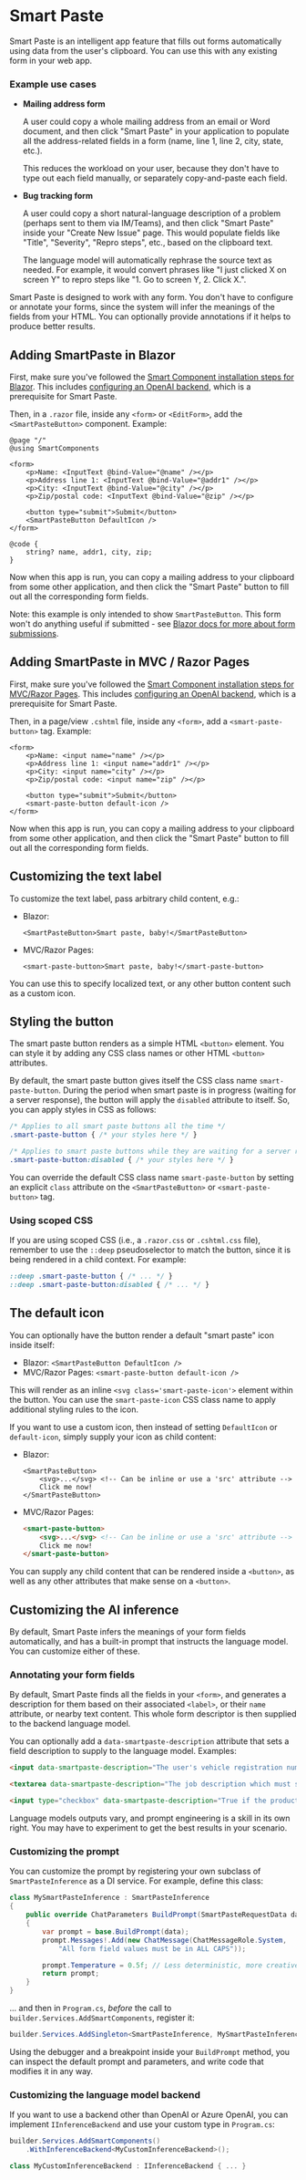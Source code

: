 # Smart Paste

Smart Paste is an intelligent app feature that fills out forms automatically using data from the user's clipboard. You can use this with any existing form in your web app.

### Example use cases

 * **Mailing address form**
 
   A user could copy a whole mailing address from an email or Word document, and then click "Smart Paste" in your application to populate all the address-related fields in a form (name, line 1, line 2, city, state, etc.).
 
   This reduces the workload on your user, because they don't have to type out each field manually, or separately copy-and-paste each field.

 * **Bug tracking form**
 
   A user could copy a short natural-language description of a problem (perhaps sent to them via IM/Teams), and then click "Smart Paste" inside your "Create New Issue" page. This would populate fields like "Title", "Severity", "Repro steps", etc., based on the clipboard text.

   The language model will automatically rephrase the source text as needed. For example, it would convert phrases like "I just clicked X on screen Y" to repro steps like "1. Go to screen Y, 2. Click X.".

Smart Paste is designed to work with any form. You don't have to configure or annotate your forms, since the system will infer the meanings of the fields from your HTML. You can optionally provide annotations if it helps to produce better results.

## Adding SmartPaste in Blazor

First, make sure you've followed the [Smart Component installation steps for Blazor](getting-started-blazor.md). This includes [configuring an OpenAI backend](configure-openai-backend.md), which is a prerequisite for Smart Paste.

Then, in a `.razor` file, inside any `<form>` or `<EditForm>`, add the `<SmartPasteButton>` component. Example:

```razor
@page "/"
@using SmartComponents

<form>
    <p>Name: <InputText @bind-Value="@name" /></p>
    <p>Address line 1: <InputText @bind-Value="@addr1" /></p>
    <p>City: <InputText @bind-Value="@city" /></p>
    <p>Zip/postal code: <InputText @bind-Value="@zip" /></p>

    <button type="submit">Submit</button>
    <SmartPasteButton DefaultIcon />
</form>

@code {
    string? name, addr1, city, zip;
}
```

Now when this app is run, you can copy a mailing address to your clipboard from some other application, and then click the "Smart Paste" button to fill out all the corresponding form fields.

Note: this example is only intended to show `SmartPasteButton`. This form won't do anything useful if submitted - see [Blazor docs for more about form submissions](https://learn.microsoft.com/en-us/aspnet/core/blazor/forms).

## Adding SmartPaste in MVC / Razor Pages

First, make sure you've followed the [Smart Component installation steps for MVC/Razor Pages](getting-started-mvc-razor-pages.md). This includes [configuring an OpenAI backend](configure-openai-backend.md), which is a prerequisite for Smart Paste.

Then, in a page/view `.cshtml` file, inside any `<form>`, add a `<smart-paste-button>` tag. Example:

```cshtml
<form>
    <p>Name: <input name="name" /></p>
    <p>Address line 1: <input name="addr1" /></p>
    <p>City: <input name="city" /></p>
    <p>Zip/postal code: <input name="zip" /></p>

    <button type="submit">Submit</button>
    <smart-paste-button default-icon />
</form>
```

Now when this app is run, you can copy a mailing address to your clipboard from some other application, and then click the "Smart Paste" button to fill out all the corresponding form fields.

## Customizing the text label

To customize the text label, pass arbitrary child content, e.g.:

 * Blazor:
   ```razor
   <SmartPasteButton>Smart paste, baby!</SmartPasteButton>
   ```
 * MVC/Razor Pages:
   ```cshtml
   <smart-paste-button>Smart paste, baby!</smart-paste-button>
   ```

You can use this to specify localized text, or any other button content such as a custom icon.

## Styling the button

The smart paste button renders as a simple HTML `<button>` element. You can style it by adding any CSS class names or other HTML `<button>` attributes.

By default, the smart paste button gives itself the CSS class name `smart-paste-button`. During the period when smart paste is in progress (waiting for a server response), the button will apply the `disabled` attribute to itself. So, you can apply styles in CSS as follows:

```css
/* Applies to all smart paste buttons all the time */
.smart-paste-button { /* your styles here */ }

/* Applies to smart paste buttons while they are waiting for a server response */
.smart-paste-button:disabled { /* your styles here */ }
```

You can override the default CSS class name `smart-paste-button` by setting an explicit `class` attribute on the `<SmartPasteButton>` or `<smart-paste-button>` tag.

### Using scoped CSS

If you are using scoped CSS (i.e., a `.razor.css` or `.cshtml.css` file), remember to use the `::deep` pseudoselector to match the button, since it is being rendered in a child context. For example:

```css
::deep .smart-paste-button { /* ... */ }
::deep .smart-paste-button:disabled { /* ... */ }
```

## The default icon

You can optionally have the button render a default "smart paste" icon inside itself:

 * Blazor: `<SmartPasteButton DefaultIcon />`
 * MVC/Razor Pages: `<smart-paste-button default-icon />`

This will render as an inline `<svg class='smart-paste-icon'>` element within the button. You can use the `smart-paste-icon` CSS class name to apply additional styling rules to the icon.

If you want to use a custom icon, then instead of setting `DefaultIcon` or `default-icon`, simply supply your icon as child content:

 * Blazor:
   ```razor
   <SmartPasteButton>
       <svg>...</svg> <!-- Can be inline or use a 'src' attribute -->
       Click me now!
   </SmartPasteButton>
   ```
 * MVC/Razor Pages:
   ```html
   <smart-paste-button>
       <svg>...</svg> <!-- Can be inline or use a 'src' attribute -->
       Click me now!
   </smart-paste-button>
   ```

You can supply any child content that can be rendered inside a `<button>`, as well as any other attributes that make sense on a `<button>`.

## Customizing the AI inference

By default, Smart Paste infers the meanings of your form fields automatically, and has a built-in prompt that instructs the language model. You can customize either of these.

### Annotating your form fields

By default, Smart Paste finds all the fields in your `<form>`, and generates a description for them based on their associated `<label>`, or their `name` attribute, or nearby text content. This whole form descriptor is then supplied to the backend language model.

You can optionally add a `data-smartpaste-description` attribute that sets a field description to supply to the language model. Examples:

```html
<input data-smartpaste-description="The user's vehicle registration number which must be in the form XYZ-123" />

<textarea data-smartpaste-description="The job description which must start with JOB TITLE in all caps, and then contain one paragraph"></textarea>

<input type="checkbox" data-smartpaste-description="True if the product description indicates this is for children, otherwise False" />
```

Language models outputs vary, and prompt engineering is a skill in its own right. You may have to experiment to get the best results in your scenario.

### Customizing the prompt

You can customize the prompt by registering your own subclass of `SmartPasteInference` as a DI service. For example, define this class:

```cs
class MySmartPasteInference : SmartPasteInference
{
    public override ChatParameters BuildPrompt(SmartPasteRequestData data)
    {
        var prompt = base.BuildPrompt(data);
        prompt.Messages!.Add(new ChatMessage(ChatMessageRole.System,
            "All form field values must be in ALL CAPS"));

        prompt.Temperature = 0.5f; // Less deterministic, more creative
        return prompt;
    }
}
```

... and then in `Program.cs`, *before* the call to `builder.Services.AddSmartComponents`, register it:

```cs
builder.Services.AddSingleton<SmartPasteInference, MySmartPasteInference>();
```

Using the debugger and a breakpoint inside your `BuildPrompt` method, you can inspect the default prompt and parameters, and write code that modifies it in any way.

### Customizing the language model backend

If you want to use a backend other than OpenAI or Azure OpenAI, you can implement `IInferenceBackend` and use your custom type in `Program.cs`:

```cs
builder.Services.AddSmartComponents()
    .WithInferenceBackend<MyCustomInferenceBackend>();

class MyCustomInferenceBackend : IInferenceBackend { ... }
```
